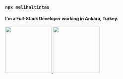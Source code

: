 ### `npx melihaltintas`

#### I'm a Full-Stack Developer working in Ankara, Turkey.

<a href="https://github.com/melihaltintas">
  <img height="150" src="https://github-readme-stats.vercel.app/api?username=melihaltintas&show_icons=true&theme=dark&include_all_commits=true&count_private=true"/>
  <img height="150" src="https://github-readme-stats.vercel.app/api/top-langs/?username=melihaltintas&theme=dark"/>
</a>

